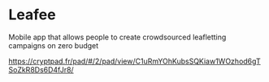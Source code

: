 # Leafee

Mobile app that allows people to create crowdsourced leafletting campaigns on zero budget

https://cryptpad.fr/pad/#/2/pad/view/C1uRmYOhKubsSQKiaw1WOzhod6gTSoZkR8Ds6D4fJr8/
